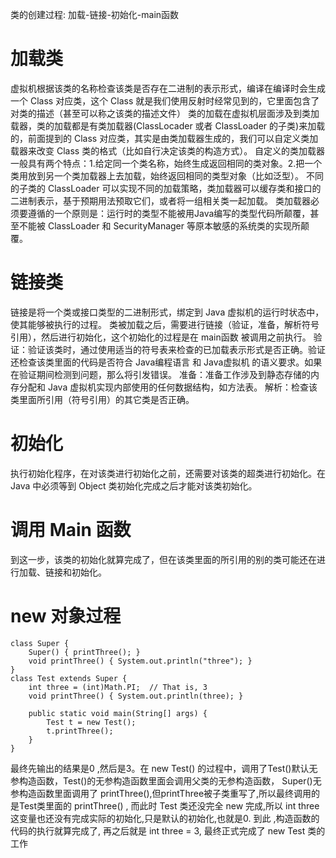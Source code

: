 
类的创建过程:
加载-链接-初始化-main函数

# 加载类
虚拟机根据该类的名称检查该类是否存在二进制的表示形式，编译在编译时会生成一个 Class 对应类，这个 Class 就是我们使用反射时经常见到的，它里面包含了对类的描述（甚至可以称之该类的描述文件）
类的加载在虚拟机层面涉及到类加载器，类的加载都是有类加载器(ClassLocader 或者 ClassLoader 的子类)来加载的，前面提到的 Class 对应类，其实是由类加载器生成的，我们可以自定义类加载器来改变 Class 类的格式（比如自行决定该类的构造方式）。
自定义的类加载器一般具有两个特点：1.给定同一个类名称，始终生成返回相同的类对象。2.把一个类用放到另一个类加载器上去加载，始终返回相同的类型对象（比如泛型）。
不同的子类的 ClassLoader 可以实现不同的加载策略，类加载器可以缓存类和接口的二进制表示，基于预期用法预取它们，或者将一组相关类一起加载。
类加载器必须要遵循的一个原则是：运行时的类型不能被用Java编写的类型代码所颠覆，甚至不能被 ClassLoader 和 SecurityManager 等原本敏感的系统类的实现所颠覆。



# 链接类
链接是将一个类或接口类型的二进制形式，绑定到 Java 虚拟机的运行时状态中，使其能够被执行的过程。
类被加载之后，需要进行链接（验证，准备，解析符号引用），然后进行初始化，这个初始化的过程是在 main函数 被调用之前执行。
	验证：验证该类时，通过使用适当的符号表来检查的已加载表示形式是否正确。验证还检查该类里面的代码是否符合 Java编程语言 和 Java虚拟机 的语义要求。如果在验证期间检测到问题，那么将引发错误。
	准备：准备工作涉及到静态存储的内存分配和 Java 虚拟机实现内部使用的任何数据结构，如方法表。
	解析：检查该类里面所引用（符号引用）的其它类是否正确。

# 初始化
执行初始化程序，在对该类进行初始化之前，还需要对该类的超类进行初始化。在 Java 中必须等到 Object 类初始化完成之后才能对该类初始化。



# 调用 Main 函数
到这一步，该类的初始化就算完成了，但在该类里面的所引用的别的类可能还在进行加载、链接和初始化。



# new 对象过程
```
class Super {
    Super() { printThree(); }
    void printThree() { System.out.println("three"); }
}
class Test extends Super {
    int three = (int)Math.PI;  // That is, 3
    void printThree() { System.out.println(three); }

    public static void main(String[] args) {
        Test t = new Test();
        t.printThree();
    }
}
```
最终先输出的结果是0 ,然后是3。在 new Test() 的过程中，调用了Test()默认无参构造函数，Test()的无参构造函数里面会调用父类的无参构造函数，
Super()无参构造函数里面调用了 printThree(),但printThree被子类重写了,所以最终调用的是Test类里面的 printThree() ,
而此时 Test 类还没完全 new 完成,所以 int three 这变量也还没有完成实际的初始化,只是默认的初始化,也就是0.
到此 ,构造函数的代码的执行就算完成了, 再之后就是 int three = 3, 最终正式完成了 new Test 类的工作































